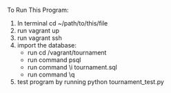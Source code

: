 To Run This Program:
1. In terminal cd ~/path/to/this/file
2. run vagrant up
3. run vagrant ssh
4. import the database:
    - run cd /vagrant/tournament
    - run command psql
    - run command \i tournament.sql
    - run command \q
5. test program by running python tournament_test.py